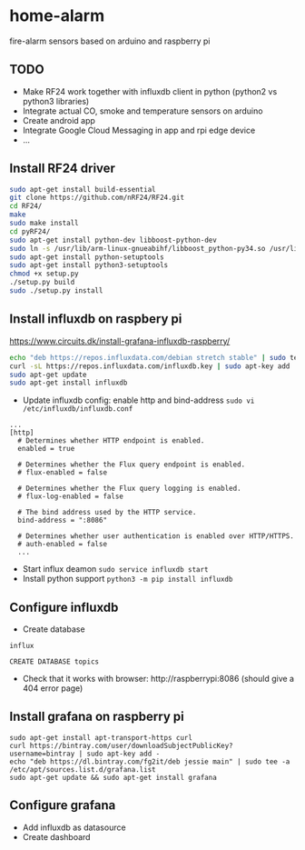 # home-alarm
fire-alarm sensors based on arduino and raspberry pi

## TODO
* Make RF24 work together with influxdb client in python (python2 vs  python3 libraries)
* Integrate actual CO, smoke and temperature sensors on arduino
* Create android app
* Integrate Google Cloud Messaging in app and rpi edge device
* ...

## Install RF24 driver
```bash
sudo apt-get install build-essential
git clone https://github.com/nRF24/RF24.git
cd RF24/
make
sudo make install
cd pyRF24/
sudo apt-get install python-dev libboost-python-dev 
sudo ln -s /usr/lib/arm-linux-gnueabihf/libboost_python-py34.so /usr/lib/arm-linux-gnueabihf/libboost_python3.so
sudo apt-get install python-setuptools 
sudo apt-get install python3-setuptools 
chmod +x setup.py 
./setup.py build
sudo ./setup.py install
```

## Install influxdb on raspbery pi
https://www.circuits.dk/install-grafana-influxdb-raspberry/
```bash
echo "deb https://repos.influxdata.com/debian stretch stable" | sudo tee /etc/apt/sources.list.d/influxdb.list
curl -sL https://repos.influxdata.com/influxdb.key | sudo apt-key add
sudo apt-get update
sudo apt-get install influxdb
```
* Update influxdb config: enable http and bind-address
```sudo vi /etc/influxdb/influxdb.conf```
```
...
[http]
  # Determines whether HTTP endpoint is enabled.
  enabled = true

  # Determines whether the Flux query endpoint is enabled.
  # flux-enabled = false

  # Determines whether the Flux query logging is enabled.
  # flux-log-enabled = false

  # The bind address used by the HTTP service.
  bind-address = ":8086"

  # Determines whether user authentication is enabled over HTTP/HTTPS.
  # auth-enabled = false
  ...
```
* Start influx deamon ```sudo service influxdb start```
* Install python support ```python3 -m pip install influxdb```


## Configure influxdb
* Create database
```
influx

CREATE DATABASE topics
```
* Check that it works with browser: http://raspberrypi:8086 (should give a 404 error page)


## Install grafana on raspberry pi
```
sudo apt-get install apt-transport-https curl
curl https://bintray.com/user/downloadSubjectPublicKey?username=bintray | sudo apt-key add -
echo "deb https://dl.bintray.com/fg2it/deb jessie main" | sudo tee -a /etc/apt/sources.list.d/grafana.list
sudo apt-get update && sudo apt-get install grafana
```

## Configure grafana
* Add influxdb as datasource
* Create dashboard
